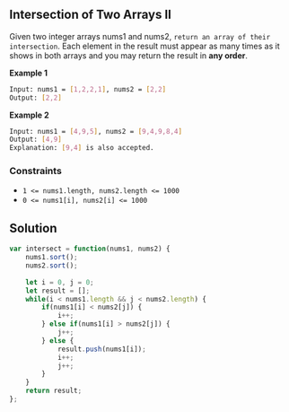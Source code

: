 
##  Intersection of Two Arrays II

Given two integer arrays nums1 and nums2, ```return an array of their intersection```. Each element in the result must appear as many times as it shows in both arrays and you may return the result in **any order**.

 
 

 


 




**Example 1**
```bash
Input: nums1 = [1,2,2,1], nums2 = [2,2]
Output: [2,2]
```
**Example 2**
```bash
Input: nums1 = [4,9,5], nums2 = [9,4,9,8,4]
Output: [4,9]
Explanation: [9,4] is also accepted.
```

### Constraints

- ```1 <= nums1.length, nums2.length <= 1000```
- ```0 <= nums1[i], nums2[i] <= 1000```

    
## Solution

```javascript
var intersect = function(nums1, nums2) {
    nums1.sort();
    nums2.sort();
    
    let i = 0, j = 0;
    let result = [];
    while(i < nums1.length && j < nums2.length) {
        if(nums1[i] < nums2[j]) {
            i++;
        } else if(nums1[i] > nums2[j]) {
            j++;
        } else {
            result.push(nums1[i]);
            i++;
            j++;
        }
    }
    return result;
};
```
